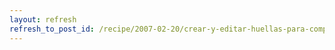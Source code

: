 ```yaml
---
layout: refresh
refresh_to_post_id: /recipe/2007-02-20/crear-y-editar-huellas-para-componentes-con-pcb
---
```


